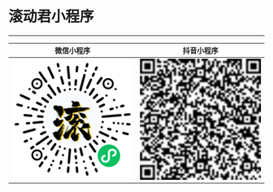 # 滚动君小程序

---

| 微信小程序                                  | 抖音小程序                                   |
| ------------------------------------------- | -------------------------------------------- |
| ![滚动君](./wx.jpg "微信扫一扫打开 滚动君") | ![滚动君](./dy.jpg "抖音 扫一扫打开 滚动君") |
